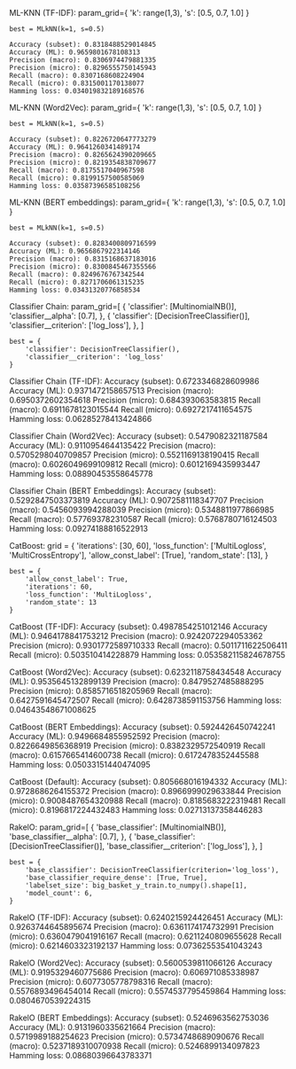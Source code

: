 ML-KNN (TF-IDF):
    param_grid={
        'k': range(1,3),
        's': [0.5, 0.7, 1.0]
    }

    best = MLkNN(k=1, s=0.5)

    Accuracy (subset): 0.8318488529014845
    Accuracy (ML): 0.9659801678108313
    Precision (macro): 0.8306974479881335
    Precision (micro): 0.8296555750145943
    Recall (macro): 0.8307168608224904
    Recall (micro): 0.8315001170138077
    Hamming loss: 0.034019832189168576


ML-KNN (Word2Vec):
    param_grid={
        'k': range(1,3),
        's': [0.5, 0.7, 1.0]
    }

    best = MLkNN(k=1, s=0.5)

    Accuracy (subset): 0.8226720647773279
    Accuracy (ML): 0.9641260341489174
    Precision (macro): 0.8265624390209665
    Precision (micro): 0.8219354838709677
    Recall (macro): 0.8175517040967598
    Recall (micro): 0.8199157500585069
    Hamming loss: 0.03587396585108256

ML-KNN (BERT embeddings):
    param_grid={
        'k': range(1,3),
        's': [0.5, 0.7, 1.0]
    }

    best = MLkNN(k=1, s=0.5)

    Accuracy (subset): 0.8283400809716599
    Accuracy (ML): 0.9656867922314146
    Precision (macro): 0.8315168637183016
    Precision (micro): 0.8300845467355566
    Recall (macro): 0.8249676767342544
    Recall (micro): 0.8271706061315235
    Hamming loss: 0.03431320776858534

Classifier Chain:
    param_grid=[
        {
            'classifier': [MultinomialNB()],
            'classifier__alpha': [0.7],
        },
        {
            'classifier': [DecisionTreeClassifier()],
            'classifier__criterion': ['log_loss'],
        },
    ]

    best = {
        'classifier': DecisionTreeClassifier(),
        'classifier__criterion': 'log_loss'
    }

Classifier Chain (TF-IDF):
    Accuracy (subset): 0.6723346828609986
    Accuracy (ML): 0.9371472158657513
    Precision (macro): 0.6950372602354618
    Precision (micro): 0.684393063583815
    Recall (macro): 0.6911678123015544
    Recall (micro): 0.6927217411654575
    Hamming loss: 0.06285278413424866

Classifier Chain (Word2Vec):
    Accuracy (subset): 0.5479082321187584
    Accuracy (ML): 0.9110954644135422
    Precision (macro): 0.5705298040709857
    Precision (micro): 0.5521169138190415
    Recall (macro): 0.6026049699109812
    Recall (micro): 0.6012169435993447
    Hamming loss: 0.08890453558645778

Classifier Chain (BERT Embeddings):
    Accuracy (subset): 0.5292847503373819
    Accuracy (ML): 0.9072581118347707
    Precision (macro): 0.5456093994288039
    Precision (micro): 0.5348811977866985
    Recall (macro): 0.577693782310587
    Recall (micro): 0.5768780716124503
    Hamming loss: 0.09274188816522913

CatBoost:
    grid = {
        'iterations': [30, 60],
        'loss_function': ['MultiLogloss', 'MultiCrossEntropy'],
        'allow_const_label': [True],
        'random_state': [13],
    }

    best = {
        'allow_const_label': True,
        'iterations': 60,
        'loss_function': 'MultiLogloss',
        'random_state': 13
    }

CatBoost (TF-IDF):
    Accuracy (subset): 0.4987854251012146
    Accuracy (ML): 0.9464178841753212
    Precision (macro): 0.9242072294053362
    Precision (micro): 0.9301772589710333
    Recall (macro): 0.5011711622506411
    Recall (micro): 0.503510414228879
    Hamming loss: 0.053582115824678755

CatBoost (Word2Vec):
    Accuracy (subset): 0.6232118758434548
    Accuracy (ML): 0.9535645132899139
    Precision (macro): 0.8479527485888295
    Precision (micro): 0.8585716518205969
    Recall (macro): 0.6427591645472507
    Recall (micro): 0.6428738591153756
    Hamming loss: 0.04643548671008625

CatBoost (BERT Embeddings):
    Accuracy (subset): 0.5924426450742241
    Accuracy (ML): 0.9496684855952592
    Precision (macro): 0.8226649856368919
    Precision (micro): 0.8382329572540919
    Recall (macro): 0.6157665414600738
    Recall (micro): 0.6172478352445588
    Hamming loss: 0.05033151440474095

CatBoost (Default):
    Accuracy (subset): 0.805668016194332
    Accuracy (ML): 0.9728686264155372
    Precision (macro): 0.8966999029633844
    Precision (micro): 0.9008487654320988
    Recall (macro): 0.8185683222319481
    Recall (micro): 0.8196817224432483
    Hamming loss: 0.02713137358446283


RakelO:
    param_grid=[
        {
            'base_classifier': [MultinomialNB()],
            'base_classifier__alpha': [0.7],
        },
        {
            'base_classifier': [DecisionTreeClassifier()],
            'base_classifier__criterion': ['log_loss'],
        },
    ]

    best = {
        'base_classifier': DecisionTreeClassifier(criterion='log_loss'),
        'base_classifier_require_dense': [True, True],
        'labelset_size': big_basket_y_train.to_numpy().shape[1],
        'model_count': 6,
    }

RakelO (TF-IDF):
    Accuracy (subset): 0.6240215924426451
    Accuracy (ML): 0.9263744645895674
    Precision (macro): 0.6361174174732991
    Precision (micro): 0.6360479041916167
    Recall (macro): 0.6211240809655628
    Recall (micro): 0.6214603323192137
    Hamming loss: 0.07362553541043243

RakelO (Word2Vec):
    Accuracy (subset): 0.5600539811066126
    Accuracy (ML): 0.9195329460775686
    Precision (macro): 0.606971085338987
    Precision (micro): 0.6077305778798316
    Recall (macro): 0.5576893496454014
    Recall (micro): 0.5574537795459864
    Hamming loss: 0.0804670539224315

RakelO (BERT Embeddings):
    Accuracy (subset): 0.5246963562753036
    Accuracy (ML): 0.9131960335621664
    Precision (macro): 0.5719989188254623
    Precision (micro): 0.5734748689090676
    Recall (macro): 0.5237189310070938
    Recall (micro): 0.5246899134097823
    Hamming loss: 0.08680396643783371